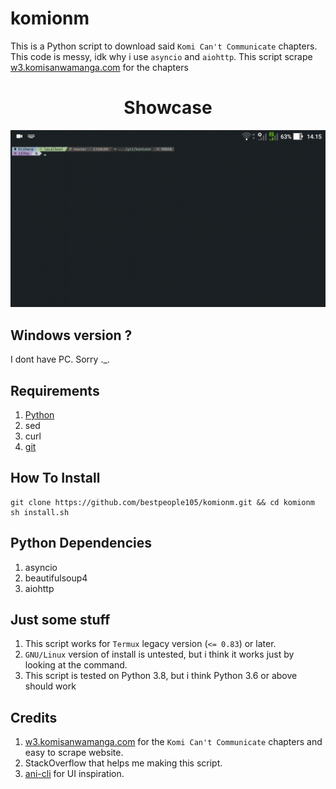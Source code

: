 # komionm
This is a Python script to download said `Komi Can't Communicate` chapters. This code is messy, idk why i use `asyncio` and `aiohttp`. This script scrape [w3.komisanwamanga.com](https://w3.komisanwamanga.com) for the chapters

<h1 align="center">Showcase</h1>
<p align="center"><img src="stuff.gif"></p>

## Windows version ?
I dont have PC. Sorry ._.

## Requirements
1. [Python](https://www.python.org)
2. sed
3. curl
4. [git](https://git-scm.com)

## How To Install
```
git clone https://github.com/bestpeople105/komionm.git && cd komionm
sh install.sh
```

## Python Dependencies
1. asyncio
2. beautifulsoup4
3. aiohttp

## Just some stuff
1. This script works for `Termux` legacy version (`<= 0.83`) or later.
2. `GNU/Linux` version of install is untested, but i think it works just by looking at the command.
3. This script is tested on Python 3.8, but i think Python 3.6 or above should work

## Credits
1. [w3.komisanwamanga.com](https://w3.komisanwamanga.com) for the `Komi Can't Communicate` chapters and easy to scrape website.
2. StackOverflow that helps me making this script.
3. [ani-cli](https://github.com/pystardust/ani-cli) for UI inspiration.